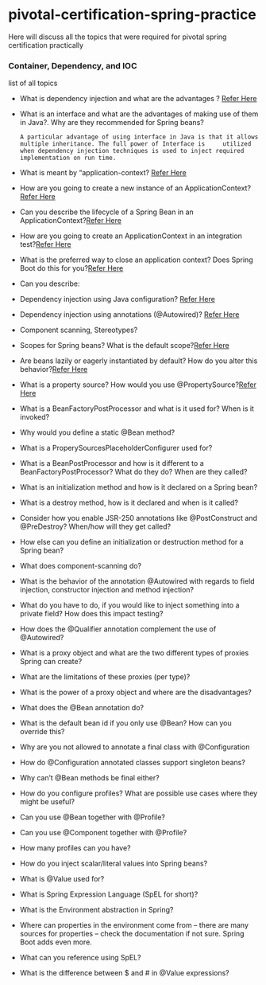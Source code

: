 # pivotal-certification-spring-practice

Here will discuss all the topics that were required for pivotal spring certification practically

### Container, Dependency, and IOC

list of all topics

- What is dependency injection and what are the advantages ?  [Refer Here](https://github.com/sankarprasanth7/pivotal-certification-practice/tree/master/dependency-injection)
- What is an interface and what are the advantages of making use of them in Java?. Why are they recommended for Spring beans?

  `A particular advantage of using interface in Java is that it allows multiple inheritance. The full power of Interface is     utilized when dependency injection techniques is used to inject required implementation on run time.`
  
- What is meant by “application-context? [Refer Here](https://github.com/sankarprasanth7/pivotal-certification-practice/blob/9b31d85f4a0cf587b56b6f7816b9268ea1541d5a/pivotal/src/main/java/com/practice/pivotal/utils/ApplicationContextExample.java#L14)
- How are you going to create a new instance of an ApplicationContext? [Refer Here](https://github.com/sankarprasanth7/pivotal-certification-practice/blob/9b31d85f4a0cf587b56b6f7816b9268ea1541d5a/pivotal/src/main/java/com/practice/pivotal/utils/ApplicationContextExample.java#L33)
- Can you describe the lifecycle of a Spring Bean in an ApplicationContext?[Refer Here](https://github.com/sankarprasanth7/pivotal-certification-practice/blob/9b31d85f4a0cf587b56b6f7816b9268ea1541d5a/pivotal/src/main/java/com/practice/pivotal/config/AppConfig.java#L20)
- How are you going to create an ApplicationContext in an integration test?[Refer Here](https://github.com/sankarprasanth7/pivotal-certification-practice/blob/9b31d85f4a0cf587b56b6f7816b9268ea1541d5a/pivotal/src/test/java/com/practice/pivotal/ApplicationContextTests.java#L7)
- What is the preferred way to close an application context? Does Spring Boot do this for
you?[Refer Here](https://github.com/sankarprasanth7/pivotal-certification-practice/blob/9b31d85f4a0cf587b56b6f7816b9268ea1541d5a/pivotal/src/main/java/com/practice/pivotal/utils/ApplicationContextExample.java#L43)
- Can you describe:
- Dependency injection using Java configuration?  [Refer Here](https://github.com/sankarprasanth7/pivotal-certification-practice/tree/master/dependency-injection)
- Dependency injection using annotations (@Autowired)? [Refer Here](https://github.com/sankarprasanth7/pivotal-certification-practice/tree/master/dependency-injection)
- Component scanning, Stereotypes?
- Scopes for Spring beans? What is the default scope?[Refer Here](https://github.com/sankarprasanth7/pivotal-certification-practice/blob/9b31d85f4a0cf587b56b6f7816b9268ea1541d5a/pivotal/src/main/java/com/practice/pivotal/service/ThreadProcesses.java#L8)
- Are beans lazily or eagerly instantiated by default? How do you alter this behavior?[Refer Here](https://github.com/sankarprasanth7/pivotal-certification-practice/blob/9b31d85f4a0cf587b56b6f7816b9268ea1541d5a/pivotal/src/main/java/com/practice/pivotal/service/ThreadProcesses.java#L26)
- What is a property source? How would you use @PropertySource?[Refer Here](https://github.com/sankarprasanth7/pivotal-certification-practice/blob/9b31d85f4a0cf587b56b6f7816b9268ea1541d5a/pivotal/src/main/java/com/practice/pivotal/service/ThreadProcesses.java#L31)
- What is a BeanFactoryPostProcessor and what is it used for? When is it invoked?
- Why would you define a static @Bean method?
- What is a ProperySourcesPlaceholderConfigurer used for?
- What is a BeanPostProcessor and how is it different to a BeanFactoryPostProcessor?
What do they do? When are they called?
- What is an initialization method and how is it declared on a Spring bean?
- What is a destroy method, how is it declared and when is it called?
- Consider how you enable JSR-250 annotations like @PostConstruct and
@PreDestroy? When/how will they get called?
- How else can you define an initialization or destruction method for a Spring bean?
- What does component-scanning do?
- What is the behavior of the annotation @Autowired with regards to field injection,
constructor injection and method injection?
- What do you have to do, if you would like to inject something into a private field? How does
this impact testing?
- How does the @Qualifier annotation complement the use of @Autowired?
- What is a proxy object and what are the two different types of proxies Spring can create?
- What are the limitations of these proxies (per type)?
- What is the power of a proxy object and where are the disadvantages?
- What does the @Bean annotation do?
- What is the default bean id if you only use @Bean? How can you override this?
- Why are you not allowed to annotate a final class with @Configuration
- How do @Configuration annotated classes support singleton beans?
- Why can’t @Bean methods be final either?
- How do you configure profiles? What are possible use cases where they might be useful?
- Can you use @Bean together with @Profile?
- Can you use @Component together with @Profile?
- How many profiles can you have?
- How do you inject scalar/literal values into Spring beans?
- What is @Value used for?
- What is Spring Expression Language (SpEL for short)?
- What is the Environment abstraction in Spring?
- Where can properties in the environment come from – there are many sources for
properties – check the documentation if not sure. Spring Boot adds even more.
- What can you reference using SpEL?
- What is the difference between $ and # in @Value expressions?
